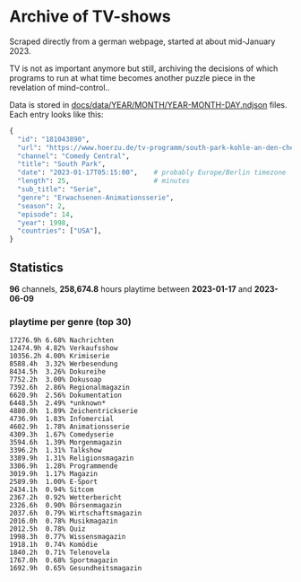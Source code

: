 # Archive of TV-shows

Scraped directly from a german webpage, started at about mid-January 2023.

TV is not as important anymore but still, archiving the decisions of which programs to run at what time
becomes another puzzle piece in the revelation of mind-control.. 

Data is stored in [docs/data/YEAR/MONTH/YEAR-MONTH-DAY.ndjson](docs/data/) files. 
Each entry looks like this:

```python
{
  "id": "181043890", 
  "url": "https://www.hoerzu.de/tv-programm/south-park-kohle-an-den-chefkoch/bid_181043890/", 
  "channel": "Comedy Central", 
  "title": "South Park", 
  "date": "2023-01-17T05:15:00",    # probably Europe/Berlin timezone 
  "length": 25,                     # minutes 
  "sub_title": "Serie", 
  "genre": "Erwachsenen-Animationsserie", 
  "season": 2, 
  "episode": 14, 
  "year": 1998, 
  "countries": ["USA"],
}
```

## Statistics

**96** channels, **258,674.8** hours playtime between **2023-01-17** and **2023-06-09**


### playtime per genre (top 30)

    17276.9h 6.68% Nachrichten
    12474.9h 4.82% Verkaufsshow
    10356.2h 4.00% Krimiserie
    8588.4h  3.32% Werbesendung
    8434.5h  3.26% Dokureihe
    7752.2h  3.00% Dokusoap
    7392.6h  2.86% Regionalmagazin
    6620.9h  2.56% Dokumentation
    6448.5h  2.49% *unknown*
    4880.0h  1.89% Zeichentrickserie
    4736.9h  1.83% Infomercial
    4602.9h  1.78% Animationsserie
    4309.3h  1.67% Comedyserie
    3594.6h  1.39% Morgenmagazin
    3396.2h  1.31% Talkshow
    3389.9h  1.31% Religionsmagazin
    3306.9h  1.28% Programmende
    3019.9h  1.17% Magazin
    2589.9h  1.00% E-Sport
    2434.1h  0.94% Sitcom
    2367.2h  0.92% Wetterbericht
    2326.6h  0.90% Börsenmagazin
    2037.6h  0.79% Wirtschaftsmagazin
    2016.0h  0.78% Musikmagazin
    2012.5h  0.78% Quiz
    1998.3h  0.77% Wissensmagazin
    1918.1h  0.74% Komödie
    1840.2h  0.71% Telenovela
    1767.0h  0.68% Sportmagazin
    1692.9h  0.65% Gesundheitsmagazin
